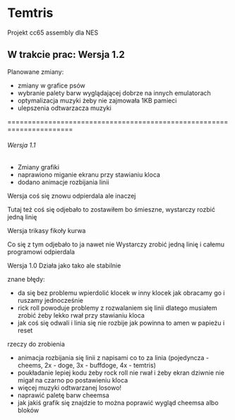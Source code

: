 # Temtris
Projekt cc65 assembly dla NES

## W trakcie prac: Wersja 1.2
Planowane zmiany:
- zmiany w grafice psów
- wybranie palety barw wyglądającej dobrze na innych emulatorach
- optymalizacja muzyki żeby nie zajmowała 1KB pamieci
- ulepszenia odtwarzacza muzyki

======================================================================

###### Wersja 1.1
- Zmiany grafiki
- naprawiono miganie ekranu przy stawianiu kloca
- dodano animacje rozbijania linii

Wersja coś się znowu odpierdala ale inaczej

Tutaj też coś się odjebało to zostawiłem bo śmieszne, wystarczy rozbić jedną linię


Wersja trikasy fikoły kurwa

Co się z tym odjebało to ja nawet nie
Wystarczy zrobić jedną linię i całemu programowi odpierdala


Wersja 1.0
Działa jako tako ale stabilnie

znane błędy:
- da się bez problemu wpierdolić klocek w inny klocek jak obracamy go i ruszamy jednocześnie
- rick roll powoduje problemy z rozwalaniem się linii dlatego musiałem zrobić żeby lekko rwał przy stawianiu kloca
- jak coś się odwali i linia się nie rozbije jak powinna to amen w papieżu i reset

rzeczy do zrobienia
- animacja rozbijania się linii z napisami co to za linia (pojedyncza - cheems, 2x - doge, 3x - buffdoge, 4x - temtris)
- poukładanie lepiej kodu żeby rock roll nie rwał i żeby ekran dziwnie nie migał na czarno po postawieniu kloca
- więcej muzyki odtwarzanej losowo!
- naprawić paletę barw cheemsa
- jak jakiś grafik się znajdzie to można poprawić wygląd cheemsa albo bloków

